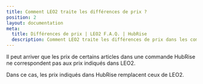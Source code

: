 ```yaml
---
title: Comment LEO2 traite les différences de prix ?
position: 2
layout: documentation
meta:
  title: Différences de prix | LEO2 F.A.Q. | HubRise
  description: Comment LEO2 traite les différences de prix dans les commandes venant de HubRise.
---
```


Il peut arriver que les prix de certains articles dans une commande HubRise ne correspondent pas aux prix indiqués dans LEO2.

Dans ce cas, les prix indiqués dans HubRise remplacent ceux de LEO2.
